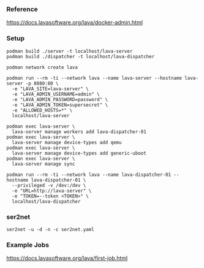 ### Reference

https://docs.lavasoftware.org/lava/docker-admin.html

### Setup

```shell
podman build ./server -t localhost/lava-server
podman build ./dispatcher -t localhost/lava-dispatcher

podman network create lava

podman run --rm -ti --network lava --name lava-server --hostname lava-server -p 8080:80 \
  -e "LAVA_SITE=lava-server" \
  -e "LAVA_ADMIN_USERNAME=admin" \
  -e "LAVA_ADMIN_PASSWORD=password" \
  -e "LAVA_ADMIN_TOKEN=supersecret" \
  -e "ALLOWED_HOSTS=*" \
  localhost/lava-server

podman exec lava-server \
  lava-server manage workers add lava-dispatcher-01
podman exec lava-server \
  lava-server manage device-types add qemu
podman exec lava-server \
  lava-server manage device-types add generic-uboot
podman exec lava-server \
  lava-server manage sync

podman run --rm -ti --network lava --name lava-dispatcher-01 --hostname lava-dispatcher-01 \
  --privileged -v /dev:/dev \
  -e "URL=http://lava-server" \
  -e "TOKEN=--token <TOKEN>" \
  localhost/lava-dispatcher
```

### ser2net

```shell
ser2net -u -d -n -c ser2net.yaml
```

### Example Jobs

https://docs.lavasoftware.org/lava/first-job.html

